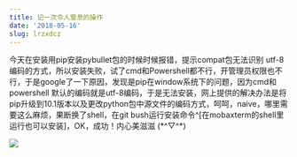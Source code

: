 ```yaml
---
title: 记一次令人窒息的操作
date: '2018-05-16'
slug: lrzxdcz
---
```

今天在安装用pip安装pybullet包的时候时候报错，提示compat包无法识别 utf-8 编码的方式，所以安装失败，试了cmd和Powershell都不行，开管理员权限也不行，于是google了一下原因，发现是pip在window系统下的问题，因为cmd和powershell 默认的编码就是utf-8编码，于是无法安装，网上提供的解决办法是将pip升级到10.1版本以及更改python包中源文件的编码方式，呵呵，naive，哪里需要这么麻烦，果断换了shell，在git bush运行安装命令^[在mobaxterm的shell里运行也可以安装]，OK，成功！内心美滋滋 (\*^▽^\*)

![](/images/2018-05-15-lrzxdcz.gif)
